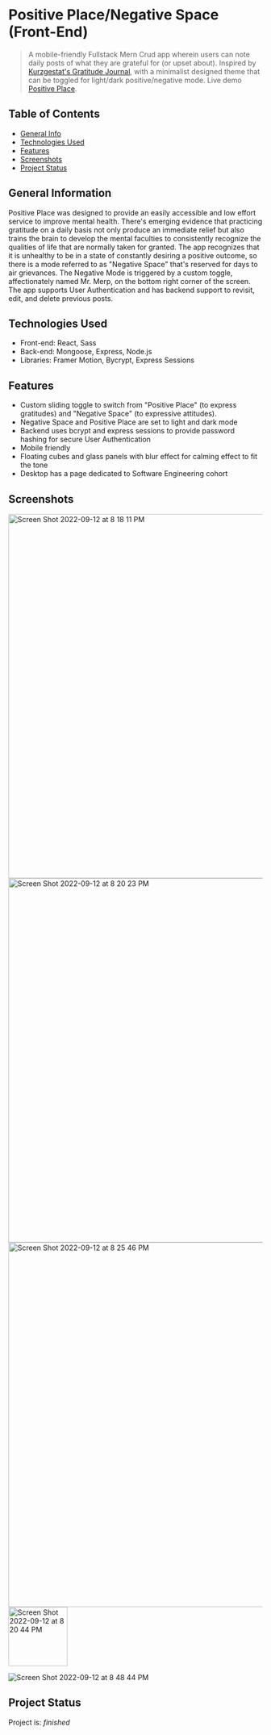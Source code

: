 # Positive Place/Negative Space (Front-End)
>  A mobile-friendly Fullstack Mern Crud app wherein users can note daily posts of what they are grateful for (or upset about). Inspired by [Kurzgestat's Gratitude Journal](https://shop-us.kurzgesagt.org/products/gratitude-journal?variant=32410837352496), with a minimalist designed theme that can be toggled for light/dark positive/negative mode.
> Live demo [Positive Place](https://positive-place.netlify.app/).

## Table of Contents
* [General Info](#general-information)
* [Technologies Used](#technologies-used)
* [Features](#features)
* [Screenshots](#screenshots)
* [Project Status](#project-status)


## General Information
Positive Place was designed to provide an easily accessible and low effort service to improve mental health. There's emerging evidence that practicing gratitude on a daily basis not only produce an immediate relief but also trains the brain to develop the mental faculties to consistently recognize the qualities of life that are normally taken for granted. The app recognizes that it is unhealthy to be in a state of constantly desiring a positive outcome, so there is a mode referred to as "Negative Space" that's reserved for days to air grievances. The Negative Mode is triggered by a custom toggle, affectionately named Mr. Merp, on the bottom right corner of the screen. The app supports User Authentication and has backend support to revisit, edit, and delete previous posts.



## Technologies Used
- Front-end: React, Sass
- Back-end: Mongoose, Express, Node.js
- Libraries: Framer Motion, Bycrypt, Express Sessions


## Features
- Custom sliding toggle to switch from "Positive Place" (to express gratitudes) and "Negative Space" (to expressive attitudes).
- Negative Space and Positive Place are set to light and dark mode
- Backend uses bcrypt and express sessions to provide password hashing for secure User Authentication
- Mobile friendly
- Floating cubes and glass panels with blur effect for calming effect to fit the tone
- Desktop has a page dedicated to Software Engineering cohort


## Screenshots

<img width="722" alt="Screen Shot 2022-09-12 at 8 18 11 PM" src="https://user-images.githubusercontent.com/82473096/189783114-d3ee1e85-3906-4e04-97a9-088cdec527fd.png">

<img width="722" alt="Screen Shot 2022-09-12 at 8 20 23 PM" src="https://user-images.githubusercontent.com/82473096/189783107-7eb6a592-f628-4643-b657-086059ed283b.png">

<img width="723" alt="Screen Shot 2022-09-12 at 8 25 46 PM" src="https://user-images.githubusercontent.com/82473096/189783147-629c54a4-25ee-42ed-8d21-552fa8231f6b.png">

<img width="117" alt="Screen Shot 2022-09-12 at 8 20 44 PM" src="https://user-images.githubusercontent.com/82473096/189783133-a5f625ff-e38d-4f80-b5f4-738c956308dd.png">

![Screen Shot 2022-09-12 at 8 48 44 PM](https://user-images.githubusercontent.com/82473096/189783531-13fd6153-da41-4112-867f-2b5d08906853.png)

## Project Status
Project is: _finished_
